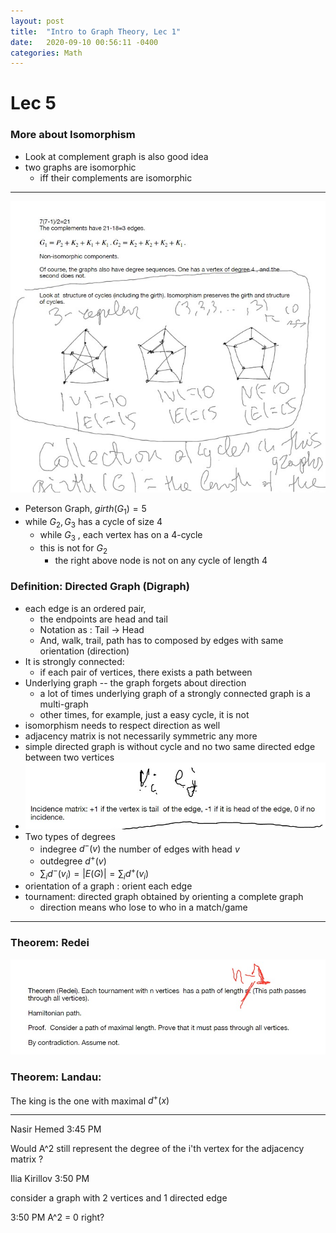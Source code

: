 ```yaml
---
layout: post
title:  "Intro to Graph Theory, Lec 1"
date:   2020-09-10 00:56:11 -0400
categories: Math
---
```

# Lec 5

### More about Isomorphism
*  Look at complement graph is also good idea
*  two graphs are isomorphic
   *  iff their complements are isomorphic

***
![](../assets/img/2020-09-24-15-32-31.png)
* Peterson Graph, $girth(G_1) = 5$
* while $G_2, G_3$ has a cycle of size 4
  * while $G_3$ , each vertex has on a 4-cycle 
  * this is not for $G_2$
    * the right above node is not on any cycle of length 4

### Definition: Directed Graph (Digraph)
* each edge is an ordered pair, 
  * the endpoints are head and tail
  * Notation as : Tail $\rightarrow$ Head
  * And, walk, trail, path has to composed by edges with same orientation (direction)
* It is strongly connected:
  * if each pair of vertices, there exists a path between
* Underlying graph -- the graph forgets about direction
  * a lot of times underlying graph of a strongly connected graph is a multi-graph
  * other times, for example, just a easy cycle, it is not
* isomorphism needs to respect direction as well
* adjacency matrix is not necessarily symmetric any more
* simple directed graph is without cycle and no two same directed edge between two vertices
* ![](../assets/img/2020-09-24-15-46-51.png)
* Two types of degrees
  * indegree $d^-(v)$ the number of edges with head $v$
  * outdegree $d^+(v)$
  * $\sum_i d^-(v_i) = |E(G)| = \sum_i d^+(v_i)$
* orientation of a graph : orient each edge
* tournament: directed graph obtained by orienting a complete graph
  * direction means who lose to who in a match/game
***
### Theorem: Redei
![](../assets/img/2020-09-24-15-55-05.png)

### Theorem: Landau:
The king is the one with maximal $d^+(x)$

***
Nasir Hemed
3:45 PM

Would A^2 still represent the degree of the i'th vertex for the adjacency matrix ? 

Ilia Kirillov
3:50 PM

consider a graph with 2 vertices and 1 directed edge 

3:50 PM
 A^2 = 0 right?